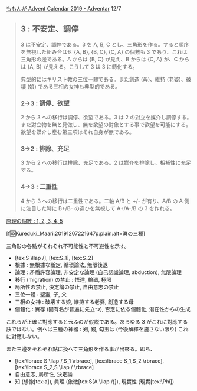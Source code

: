 <!--
{"id":"26006613478130639","title":"眞に關する三角形 : S/, S1, S2","categories":["考察"],"draft":"no"}
-->

[ももんが Advent Calendar 2019 - Adventar](https://adventar.org/calendars/4300) 12/7

> ## 3 : 不安定、調停
>
> 3 は不安定、調停である。3 を A, B, C とし、三角形を作る。すると順序を無視した組み合はせ {A, B}, {B, C}, {C, A} の個數も 3 であり、これは三角形の邊である。A からは {B, C} が見え、B からは {C, A} が、C からは {A, B} が見える。こうして 3 は 3 に轉化する。
>
> 典型的にはキリスト教の三位一體である。また創造 (母)、維持 (老婆)、破壊 (娘) である三相の女神も典型的である。
>
> ### 2→3 : 調停、欲望
>
> 2 から 3 への移行は調停、欲望である。3 は 2 の對立を媒介し調停する。また對立物を無と見做し、無を欲望の對象とする事で欲望を可能にする。欲望を媒介し產む第三項はそれ自身が無である。
>
> ### 3→2 : 排除、充足
>
> 3 から 2 への移行は排除、充足である。2 は媒介を排除し、相補性に充足する。
>
> ### 4→3 : 二重性
>
> 4 から 3 への移行は二重性である。二軸 A/B と +/- が有り、A/B の A 側に注目した時に B+/B- の違ひを無視して A+/A-/B の 3 を作れる。

[原理の個數 : 1, 2, 3, 4, 5](https://c4se.hatenablog.com/entry/2019/12/02/023157)

[f:id:Kureduki_Maari:20191207221647p:plain:alt=眞の三種]

三角形の各點がそれぞれ不可能性と不可避性を示す。

- [tex:S \llap /], [tex:S_1], [tex:S_2]
- 根據 : 無根據な斷定, 循環論法, 無限後退
- 論理 : 矛盾許容論理, 非安定な論理 (自己認識論理, abduction), 無限論理
- 移行 (migration) の禁止 : 悟達, 輪廻, 極限
- 局所性の禁止, 決定論の禁止, 自由意志の禁止
- 三位一體 : 聖霊, 子, 父
- 三相の女神 : 破壊する娘, 維持する老婆, 創造する母
- 個體化 : 實存 (固有名が普遍に先立つ), 否定に依る個體化, 潜在性からの生成

これらが正確に對應すると云ふのが假説である。あらゆる 3 がこれに對應する訣ではない。例へば三種の神器 : 剣, 鏡, 勾玉は (今後解釋を施さない限り) これに對應しない。

また三邊をそれぞれ點に換へて三角形を作る事が出來る。即ち、

- [tex:\lbrace S \llap /,S_1 \rbrace], [tex:\lbrace S_1,S_2 \rbrace], [tex:\lbrace S_2,S \llap / \rbrace]
- 自由意志, 局所性, 決定論
- 知 (想像[tex:a]), 眞理 (象徴[tex:S(A \llap /)]), 現實性 (現實[tex:\Phi])

